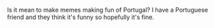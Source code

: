 Is it mean to make memes making fun of Portugal? I have a Portuguese friend and they think it's funny so hopefully it's fine.